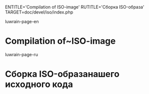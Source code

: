 
ENTITLE='Compilation of ISO-image'
RUTITLE='Сборка  ISO-образа'
TARGET=doc/devel/iso/index.php

luwrain-page-en

# Compilation of~ISO-image

luwrain-page-ru

# Сборка ISO-образанашего исходного кода

